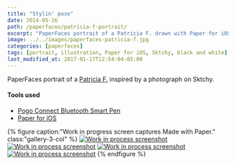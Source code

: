 ```yaml
---
title: "Stylin' pose"
date: 2014-05-16
path: /paperfaces/patricia-f-portrait/
excerpt: "PaperFaces portrait of a Patricia F. drawn with Paper for iOS on an iPad."
image: ../../images/paperfaces-patricia-f.jpg
categories: [paperfaces]
tags: [portrait, illustration, Paper for iOS, Sktchy, black and white]
last_modified_at: 2017-01-17T12:54:04-05:00
---
```


PaperFaces portrait of a [Patricia F.](https://sktchy.com/hLo0C) inspired by a photograph on Sktchy.

#### Tools used

- [Pogo Connect Bluetooth Smart Pen](https://www.amazon.com/gp/product/B009K448L4/ref=as_li_ss_tl?ie=UTF8&camp=1789&creative=390957&creativeASIN=B009K448L4&linkCode=as2&tag=mademist-20)
- [Paper for iOS](https://paper.bywetransfer.com/)

{% figure caption:"Work in progress screen captures Made with Paper." class:"gallery-3-col" %}
[![Work in process screenshot](../../images/paperfaces-patricia-f-process-1-600.jpg)](../../images/paperfaces-patricia-f-process-1-lg.jpg) [![Work in process screenshot](../../images/paperfaces-patricia-f-process-2-600.jpg)](../../images/paperfaces-patricia-f-process-2-lg.jpg) [![Work in process screenshot](../../images/paperfaces-patricia-f-process-3-600.jpg)](../../images/paperfaces-patricia-f-process-3-lg.jpg) [![Work in process screenshot](../../images/paperfaces-patricia-f-process-4-600.jpg)](../../images/paperfaces-patricia-f-process-4-lg.jpg)
{% endfigure %}
